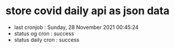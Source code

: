 # store covid daily api as json data

- last cronjob : Sunday, 28 November 2021 00:45:24
- status og cron : success
- status daily cron : success
      
      